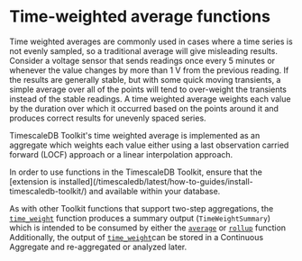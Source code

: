 # Time-weighted average functions
Time weighted averages are commonly used in cases where a time series is not 
evenly sampled, so a traditional average will give misleading results. Consider 
a voltage sensor that sends readings once every 5 minutes or whenever the value 
changes by more than 1 V from the previous reading. If the results are generally 
stable, but with some quick moving transients, a simple average over all of the 
points will tend to over-weight the transients instead of the stable readings. 
A time weighted average weights each value by the duration over which it occurred 
based on the points around it and produces correct results for unevenly spaced series.

TimescaleDB Toolkit's time weighted average is implemented as an aggregate which 
weights each value either using a last observation carried forward (LOCF) 
approach or a linear interpolation approach.

<highlight type="tip">
In order to use functions in the TimescaleDB Toolkit, ensure that
the [extension is installed](/timescaledb/latest/how-to-guides/install-timescaledb-toolkit/) and available within your database.
</highlight>

As with other Toolkit functions that support two-step aggregations, the 
[`time_weight`](/hyperfunctions/time-weighted-averages/time_weight/) function produces a summary output (`TimeWeightSummary`) which 
is intended to be consumed by either the [`average`](/hyperfunctions/time-weighted-averages/average/) or [`rollup`](/hyperfunctions/time-weighted-averages/rollup-timeweight/) function
Additionally, the output of [`time_weight`](/hyperfunctions/time-weighted-averages/time_weight/)can be stored in a Continuous 
Aggregate and re-aggregated or analyzed later. 
